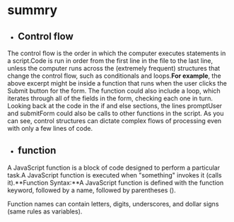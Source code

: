 # summry  

+ ## Control flow  
The control flow is the order in which the computer executes statements in a script.Code is run in order from the first line in the file to the last line, unless the computer runs across the (extremely frequent) structures that change the control flow, such as conditionals and loops.**For example**, the above excerpt might be inside a function that runs when the user clicks the Submit button for the form. The function could also include a loop, which iterates through all of the fields in the form, checking each one in turn. Looking back at the code in the if and else sections, the lines promptUser and submitForm could also be calls to other functions in the script. As you can see, control structures can dictate complex flows of processing even with only a few lines of code.
+ ## function  
A JavaScript function is a block of code designed to perform a particular task.A JavaScript function is executed when "something" invokes it (calls it).**Function Syntax:**A JavaScript function is defined with the function keyword, followed by a name, followed by parentheses ().

Function names can contain letters, digits, underscores, and dollar signs (same rules as variables).